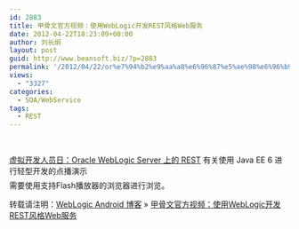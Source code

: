 ```yaml
---
id: 2883
title: 甲骨文官方视频：使用WebLogic开发REST风格Web服务
date: 2012-04-22T18:23:09+00:00
author: 刘长炯
layout: post
guid: http://www.beansoft.biz/?p=2883
permalink: '/2012/04/22/or%e7%94%b2%e9%aa%a8%e6%96%87%e5%ae%98%e6%96%b9%e8%a7%86%e9%a2%91%ef%bc%9a%e4%bd%bf%e7%94%a8weblogic%e5%bc%80%e5%8f%91rest%e9%a3%8e%e6%a0%bcweb%e6%9c%8d%e5%8a%a1/'
views:
  - "3327"
categories:
  - SOA/WebService
tags:
  - REST
---
```

&nbsp;

<p style="text-align: -webkit-auto; margin-top: 0px; margin-right: 0px; margin-bottom: 6px; margin-left: 0px; padding: 0px;" align="left">
  <span style="padding: 0px; margin: 0px;"><a href="http://www.oracle.com/goto/newsletters/qtr/javadev/0412/dwld_orcl_otn.html" target="_blank"><span>虚拟开发人员日：Oracle WebLogic Server 上的 REST</span></a></span><span style="padding: 0px;"> 有关使用 Java EE 6 进行轻型开发的点播演示</span>
</p>

<p style="text-align: -webkit-auto; margin-top: 0px; margin-right: 0px; margin-bottom: 6px; margin-left: 0px; padding: 0px;" align="left">
  需要使用支持Flash播放器的浏览器进行浏览。
</p>

转载请注明：[WebLogic Android 博客](http://www.beansoft.biz) &raquo; [甲骨文官方视频：使用WebLogic开发REST风格Web服务](http://www.beansoft.biz/2012/04/22/or%e7%94%b2%e9%aa%a8%e6%96%87%e5%ae%98%e6%96%b9%e8%a7%86%e9%a2%91%ef%bc%9a%e4%bd%bf%e7%94%a8weblogic%e5%bc%80%e5%8f%91rest%e9%a3%8e%e6%a0%bcweb%e6%9c%8d%e5%8a%a1/)